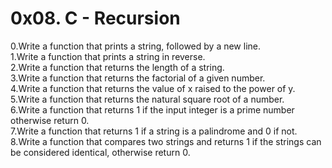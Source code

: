 # 0x08. C - Recursion
0.Write a function that prints a string, followed by a new line.<br />
1.Write a function that prints a string in reverse.<br />
2.Write a function that returns the length of a string.<br />
3.Write a function that returns the factorial of a given number.<br />
4.Write a function that returns the value of x raised to the power of y.<br />
5.Write a function that returns the natural square root of a number.<br />
6.Write a function that returns 1 if the input integer is a prime number otherwise return 0.<br />
7.Write a function that returns 1 if a string is a palindrome and 0 if not.<br />
8.Write a function that compares two strings and returns 1 if the strings can be considered identical, otherwise return 0.